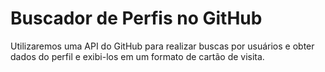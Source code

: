 # Buscador de Perfis no GitHub
 Utilizaremos uma API do GitHub para realizar buscas por usuários e obter dados do perfil e exibi-los em um formato de cartão de visita.

